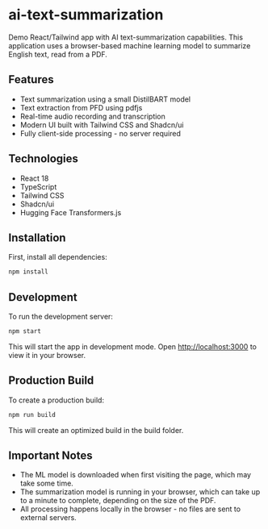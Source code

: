 # ai-text-summarization

Demo React/Tailwind app with AI text-summarization capabilities. This application uses a browser-based machine learning model to summarize English text, read from a PDF.

## Features

- Text summarization using a small DistilBART model
- Text extraction from PFD using pdfjs
- Real-time audio recording and transcription 
- Modern UI built with Tailwind CSS and Shadcn/ui
- Fully client-side processing - no server required

## Technologies

- React 18
- TypeScript
- Tailwind CSS 
- Shadcn/ui
- Hugging Face Transformers.js

## Installation

First, install all dependencies:

```bash
npm install
```

## Development

To run the development server:

```bash
npm start
```

This will start the app in development mode. Open [http://localhost:3000](http://localhost:3000) to view it in your browser.

## Production Build

To create a production build:

```bash
npm run build
```

This will create an optimized build in the build folder.

## Important Notes

- The ML model is downloaded when first visiting the page, which may take some time.
- The summarization model is running in your browser, which can take up to a minute to complete, depending on the size of the PDF.
- All processing happens locally in the browser - no files are sent to external servers.